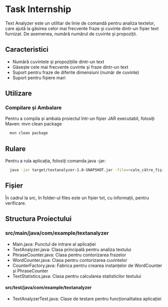 
# Task Internship

Text Analyzer este un utilitar de linie de comandă pentru analiza textelor, care ajută la găsirea celor mai frecvente fraze și cuvinte dintr-un fișier text furnizat. De asemenea, numără numărul de cuvinte și propoziții.

## Caracteristici
* Numără cuvintele și propozițiile dintr-un text
* Găsește cele mai frecvente cuvinte și fraze dintr-un text
* Suport pentru fraze de diferite dimensiuni (număr de cuvinte)
* Suport pentru fișiere mari

## Utilizare
### Compilare și Ambalare
Pentru a compila și ambala proiectul într-un fișier JAR executabil, folosiți Maven:
mvn clean package


```bash
  mvn clean package
```

## Rulare
Pentru a rula aplicația, folosiți comanda java -jar:

```bash
  java -jar target/textanalyzer-1.0-SNAPSHOT.jar -file=<cale_către_fișier> -top=<număr_top> -phraseSize=<dimensiune_frază>
```

## Fișier

În cadrul la src, în folder-ul files este un fișier txt, cu informații, pentru verificare.

## Structura Proiectului
###  src/main/java/com/example/textanalyzer

* Main.java: Punctul de intrare al aplicației
* TextAnalyzer.java: Clasa principală pentru analiza textului
* PhraseCounter.java: Clasa pentru contorizarea frazelor
* WordCounter.java: Clasa pentru contorizarea cuvintelor
* CounterFactory.java: Fabrica pentru crearea instanțelor de  WordCounter și PhraseCounter
* TextStatistics.java: Clasa pentru calcularea statisticilor textului

#### src/test/java/com/example/textanalyzer

* TextAnalyzerTest.java: Clase de testare pentru funcționalitatea aplicației
